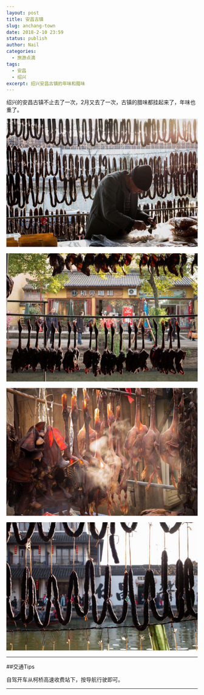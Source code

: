 ```yaml
---
layout: post
title: 安昌古镇
slug: anchang-town
date: 2018-2-10 23:59
status: publish
author: Nail
categories: 
  - 旅游点滴
tags: 
  - 安昌
  - 绍兴
excerpt: 绍兴安昌古镇的年味和腊味
---
```


绍兴的安昌古镇不止去了一次，2月又去了一次，古镇的腊味都挂起来了，年味也重了。

![敲糯米糖的老人](./images/20180210-ancang/ac-1.jpg "敲糯米糖的老人")

![腊味](./images/20180210-ancang/ac-2.jpg "腊味")

![腊味](./images/20180210-ancang/ac-3.jpg "腊味")

![腊味](./images/20180210-ancang/ac-4.jpg "腊味")

---

##交通Tips

自驾开车从柯桥高速收费站下，按导航行驶即可。

---
